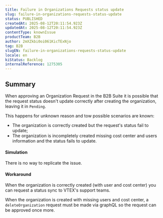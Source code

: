 ```yaml
---
title: Failure in Organizations Requests status update
slug: failure-in-organizations-requests-status-update
status: PUBLISHED
createdAt: 2025-08-12T20:11:54.923Z
updatedAt: 2025-08-12T20:11:54.923Z
contentType: knownIssue
productTeam: B2B
author: 2mXZkbi0oi061KicTExNjo
tag: B2B
slugEN: failure-in-organizations-requests-status-update
locale: en
kiStatus: Backlog
internalReference: 1275305
---
```


## Summary



When approving an Organization Request in the B2B Suite it is possible that the request status doesn't update correctly after creating the organization, leaving it in `Pending`.

This happens for unknown reason and tow possible scenarios are known:

- The organization is correctly created but the request's status fail to update;
- The organization is incompletely created missing cost center and users information and the status fails to update.


#### Simulation



There is no way to replicate the issue.


#### Workaround



When the organization is correctly created (with user and cost center) you can request a status sync to VTEX's support teams.

When the organization is created with missing users and cost center, a `deleteOrganization` request must be made via graphQL so the request can be approved once more.


